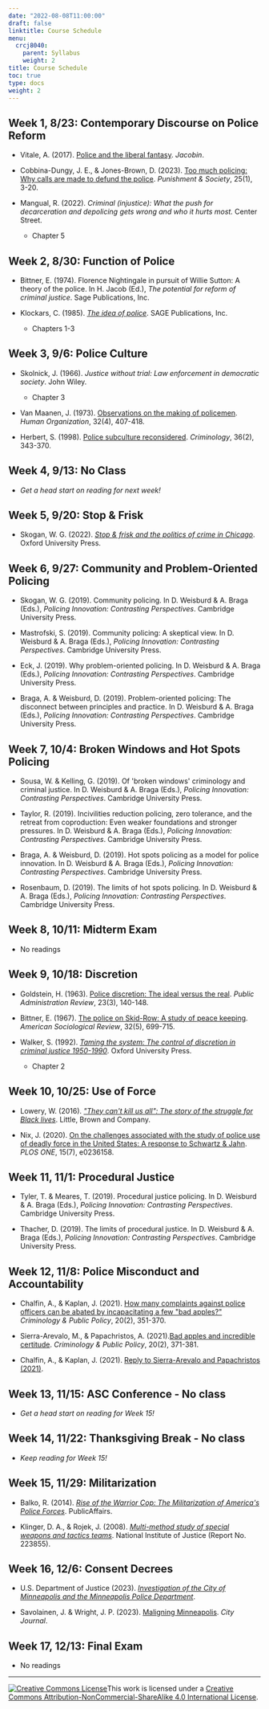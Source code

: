 ```yaml
---
date: "2022-08-08T11:00:00"
draft: false
linktitle: Course Schedule
menu:
  crcj8040:
    parent: Syllabus
    weight: 2
title: Course Schedule
toc: true
type: docs
weight: 2
---
```


## Week 1, 8/23: Contemporary Discourse on Police Reform

* Vitale, A. (2017). [Police and the liberal fantasy](https://jacobin.com/2017/10/police-reform-prisons-racism-vitale). *Jacobin*. 

* Cobbina-Dungy, J. E., & Jones-Brown, D. (2023). [Too much policing: Why calls are made to defund the police](https://doi.org/10.1177/14624745211045652). *Punishment & Society*, 25(1), 3-20.

* Mangual, R. (2022). *Criminal (injustice): What the push for decarceration and depolicing gets wrong and who it hurts most.* Center Street.

  + Chapter 5

## Week 2, 8/30: Function of Police

* Bittner, E. (1974). Florence Nightingale in pursuit of Willie Sutton: A theory of the police. In H. Jacob (Ed.), *The potential for reform of criminal justice*. Sage Publications, Inc.
  
* Klockars, C. (1985). [*The idea of police*](https://www.ojp.gov/ncjrs/virtual-library/abstracts/idea-police). SAGE Publications, Inc.

  + Chapters 1-3

## Week 3, 9/6: Police Culture

* Skolnick, J. (1966). *Justice without trial: Law enforcement in democratic society*. John Wiley.

  + Chapter 3 
  
* Van Maanen, J. (1973). [Observations on the making of policemen](https://www.jstor.org/stable/44127631). *Human Organization*, 32(4), 407-418.

* Herbert, S. (1998). [Police subculture reconsidered](https://doi.org/10.1111/j.1745-9125.1998.tb01251.x). *Criminology*, 36(2), 343-370.

## Week 4, 9/13: No Class

* *Get a head start on reading for next week!*

## Week 5, 9/20: Stop & Frisk

* Skogan, W. G. (2022). [*Stop & frisk and the politics of crime in Chicago*](https://global.oup.com/academic/product/stop-and-frisk-and-the-politics-of-crime-in-chicago-9780197675069?lang=en&cc=us). Oxford University Press.
  
## Week 6, 9/27: Community and Problem-Oriented Policing

* Skogan, W. G. (2019). Community policing. In D. Weisburd & A. Braga (Eds.), *Policing Innovation: Contrasting Perspectives*. Cambridge University Press.

* Mastrofski, S. (2019). Community policing: A skeptical view. In D. Weisburd & A. Braga (Eds.), *Policing Innovation: Contrasting Perspectives*. Cambridge University Press.

* Eck, J. (2019). Why problem-oriented policing. In D. Weisburd & A. Braga (Eds.), *Policing Innovation: Contrasting Perspectives*. Cambridge University Press.

* Braga, A. & Weisburd, D. (2019). Problem-oriented policing: The disconnect between principles and practice. In D. Weisburd & A. Braga (Eds.), *Policing Innovation: Contrasting Perspectives*. Cambridge University Press.

## Week 7, 10/4: Broken Windows and Hot Spots Policing

* Sousa, W. & Kelling, G. (2019). Of 'broken windows' criminology and criminal justice. In D. Weisburd & A. Braga (Eds.), *Policing Innovation: Contrasting Perspectives*. Cambridge University Press.

* Taylor, R. (2019). Incivilities reduction policing, zero tolerance, and the retreat from coproduction: Even weaker foundations and stronger pressures. In D. Weisburd & A. Braga (Eds.), *Policing Innovation: Contrasting Perspectives*. Cambridge University Press.

* Braga, A. & Weisburd, D. (2019). Hot spots policing as a model for police innovation. In D. Weisburd & A. Braga (Eds.), *Policing Innovation: Contrasting Perspectives*. Cambridge University Press.

* Rosenbaum, D. (2019). The limits of hot spots policing. In D. Weisburd & A. Braga (Eds.), *Policing Innovation: Contrasting Perspectives*. Cambridge University Press.

## Week 8, 10/11: Midterm Exam

* No readings

## Week 9, 10/18: Discretion

* Goldstein, H. (1963). [Police discretion: The ideal versus the real](https://www.jstor.org/stable/973838). *Public Administration Review*, 23(3), 140-148.

* Bittner, E. (1967). [The police on Skid-Row: A study of peace keeping](http://www.jstor.org/stable/2092019). *American Sociological Review*, 32(5), 699-715.

* Walker, S. (1992). [*Taming the system: The control of discretion in criminal justice 1950-1990*](https://www.ojp.gov/ncjrs/virtual-library/abstracts/taming-system-control-discretion-criminal-justice-1950-1990). Oxford University Press. 

  + Chapter 2

## Week 10, 10/25: Use of Force

* Lowery, W. (2016). [*"They can't kill us all": The story of the struggle for Black lives*](https://www.hachettebookgroup.com/titles/wesley-lowery/they-cant-kill-us-all/9780316312493/). Little, Brown and Company.

* Nix, J. (2020). [On the challenges associated with the study of police use of deadly force in the United States: A response to Schwartz & Jahn](https://journals.plos.org/plosone/article?id=10.1371/journal.pone.0236158). *PLOS ONE*, 15(7), e0236158.

## Week 11, 11/1: Procedural Justice

* Tyler, T. & Meares, T. (2019). Procedural justice policing. In D. Weisburd & A. Braga (Eds.), *Policing Innovation: Contrasting Perspectives*. Cambridge University Press.

* Thacher, D. (2019). The limits of procedural justice. In D. Weisburd & A. Braga (Eds.), *Policing Innovation: Contrasting Perspectives*. Cambridge University Press.

## Week 12, 11/8: Police Misconduct and Accountability

* Chalfin, A., & Kaplan, J. (2021). [How many complaints against police officers can be abated by incapacitating a few "bad apples?"](https://doi.org/10.1111/1745-9133.12542) *Criminology & Public Policy*, 20(2), 351-370.

* Sierra-Arevalo, M., & Papachristos, A. (2021).[Bad apples and incredible certitude](https://doi.org/10.1111/1745-9133.12545). *Criminology & Public Policy*, 20(2), 371-381.

* Chalfin, A., & Kaplan, J. (2021). [Reply to Sierra-Arevalo and Papachristos (2021)](https://crimedatatool.com/documents/police_complaints_reply.pdf).

## Week 13, 11/15: ASC Conference - No class

* *Get a head start on reading for Week 15!*

## Week 14, 11/22: Thanksgiving Break - No class

* *Keep reading for Week 15!*

## Week 15, 11/29: Militarization

* Balko, R. (2014). [*Rise of the Warrior Cop: The Militarization of America's Police Forces*](https://www.hachettebookgroup.com/titles/radley-balko/rise-of-the-warrior-cop/9781541774537/?lens=publicaffairs). PublicAffairs.

* Klinger, D. A., & Rojek, J. (2008). [*Multi-method study of special weapons and tactics teams*](https://www.ojp.gov/pdffiles1/nij/grants/223855.pdf). National Institute of Justice (Report No. 223855).

## Week 16, 12/6: Consent Decrees

* U.S. Department of Justice (2023). [*Investigation of the City of Minneapolis and the Minneapolis Police Department*](https://www.justice.gov/opa/press-release/file/1587661/download).

* Savolainen, J. & Wright, J. P. (2023). [Maligning Minneapolis](https://www.city-journal.org/article/biden-doj-claims-minneapolis-police-discriminate-but-ignores-crime-disparities). *City Journal*. 

## Week 17, 12/13: Final Exam

* No readings

***

<a rel="license" href="http://creativecommons.org/licenses/by-nc-sa/4.0/"><img alt="Creative Commons License" style="border-width:0" src="https://i.creativecommons.org/l/by-nc-sa/4.0/88x31.png" /></a>This work is licensed under a <a rel="license" href="http://creativecommons.org/licenses/by-nc-sa/4.0/">Creative Commons Attribution-NonCommercial-ShareAlike 4.0 International License</a>.